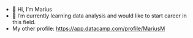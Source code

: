 - 👋 Hi, I’m Marius
- 🌱 I’m currently learning data analysis and would like to start career in this field.
- My other profile: https://app.datacamp.com/profile/MariusM
